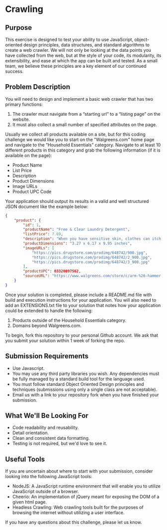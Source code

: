 # Crawling

## Purpose

This exercise is designed to test your ability to use JavaScript, object-oriented design principles, data structures, and standard algorithms to create a web crawler. We will not only be looking at the data points you have collected from the web, but at the style of your code, its modularity, its extensibility, and ease at which the app can be built and tested. As a small team, we believe these principles are a key element of our continued success.
 

## Problem Description

You will need to design and implement a basic web crawler that has two primary functions:

 1. The crawler must navigate from a “starting url” to a “listing page” on the website. 
 2. It must also collect a small number of specified attributes on the page. 

Usually we collect all products available on a site, but for this coding challenge we would like you to start on the "Walgreens.com" home page and navigate to the “Household Essentials” category. Navigate to at least 10 different products in this category and grab the following information (if it is available on the page):

 * Product Name
 * List Price
 * Description
 * Product Dimensions
 * Image URLs
 * Product UPC Code


Your application should output its results in a valid and well structured JSON document like the example below:


```json
{
    "product": {
        "id": 1,
        "productName": "Free & Clear Laundry Detergent",
        "listPrice": 7.69,
        "description": "When you have sensitive skin, clothes can itch and irritate. You deserve a free & gentle liquid laundry detergent for sensitive skin that delivers value. ARM & HAMMER Sensitive Skin Free & Clear liquid laundry detergent is concentrated with 2X powerful stain fighters in every drop vs. leading bargain detergent.",
        "productDimensions": "3.27 x 6.17 x 9.95 inches",
        "imageURLs": [
            "https://pics.drugstore.com/prodimg/648742/900.jpg",
            "https://pics.drugstore.com/prodimg/648742/2_900.jpg",
            "https://pics.drugstore.com/prodimg/648742/3_900.jpg"
        ],
        "productUPC": 03320097562,
        "sourceURL": "https://www.walgreens.com/store/c/arm-%26-hammer-free-%26-clear-laundry-detergent/ID=300427093-product"
    }
}

```

Once your solution is completed, please include a README.md file with build and execution instructions for your application. You will also need to add an EXTENSIONS.txt file to your solution that notes how your application could be extended to handle the following:

1. Products outside of the Household Essentials category.
2. Domains beyond Walgreens.com.

To begin, fork this repository to your personal Github account. We ask that you submit your solution within 1 week of forking the repo.

## Submission Requirements

* Use Javascript.
* You may use any third party libraries you wish. Any dependencies must be fully managed by a standard build tool for the language used.
* You must follow standard Object Oriented Design principles and techniques (submissions using only a single class are not acceptable).
* Email us with a link to your repository fork when you have finished your submission. 

## What We'll Be Looking For

* Code readability and reusability.
* Detail orientation.
* Clean and consistent data formatting.
* Testing is not required, but we'd love to see it.

## Useful Tools

If you are uncertain about where to start with your submission, consider looking into the following JavaScript tools:

* NodeJS: A JavaScript runtime environment that will enable you to utilize JavaScript outside of a browser.
* Cheerio: An implementation of jQuery meant for exposing the DOM of a given html page.
* Headless Crawling: Web crawling tools built for the purposes of browsing the internet without utilizing a user interface.

If you have any questions about this challenge, please let us know. 